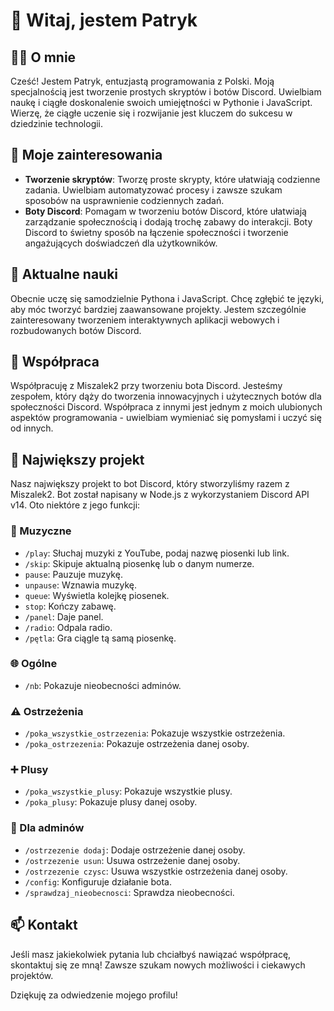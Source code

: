 # 👋 Witaj, jestem Patryk

## 🧑‍💻 O mnie
Cześć! Jestem Patryk, entuzjastą programowania z Polski. Moją specjalnością jest tworzenie prostych skryptów i botów Discord. Uwielbiam naukę i ciągłe doskonalenie swoich umiejętności w Pythonie i JavaScript. Wierzę, że ciągłe uczenie się i rozwijanie jest kluczem do sukcesu w dziedzinie technologii.

## 👀 Moje zainteresowania
- **Tworzenie skryptów**: Tworzę proste skrypty, które ułatwiają codzienne zadania. Uwielbiam automatyzować procesy i zawsze szukam sposobów na usprawnienie codziennych zadań.
- **Boty Discord**: Pomagam w tworzeniu botów Discord, które ułatwiają zarządzanie społecznością i dodają trochę zabawy do interakcji. Boty Discord to świetny sposób na łączenie społeczności i tworzenie angażujących doświadczeń dla użytkowników.

## 🌱 Aktualne nauki
Obecnie uczę się samodzielnie Pythona i JavaScript. Chcę zgłębić te języki, aby móc tworzyć bardziej zaawansowane projekty. Jestem szczególnie zainteresowany tworzeniem interaktywnych aplikacji webowych i rozbudowanych botów Discord.

## 💼 Współpraca
Współpracuję z Miszalek2 przy tworzeniu bota Discord. Jesteśmy zespołem, który dąży do tworzenia innowacyjnych i użytecznych botów dla społeczności Discord. Współpraca z innymi jest jednym z moich ulubionych aspektów programowania - uwielbiam wymieniać się pomysłami i uczyć się od innych.

## 🚀 Największy projekt
Nasz największy projekt to bot Discord, który stworzyliśmy razem z Miszalek2. Bot został napisany w Node.js z wykorzystaniem Discord API v14. Oto niektóre z jego funkcji:

### 🎵 Muzyczne
- `/play`: Słuchaj muzyki z YouTube, podaj nazwę piosenki lub link.
- `/skip`: Skipuje aktualną piosenkę lub o danym numerze.
- `pause`: Pauzuje muzykę.
- `unpause`: Wznawia muzykę.
- `queue`: Wyświetla kolejkę piosenek.
- `stop`: Kończy zabawę.
- `/panel`: Daje panel.
- `/radio`: Odpala radio.
- `/pętla`: Gra ciągle tą samą piosenkę.

### 🌐 Ogólne
- `/nb`: Pokazuje nieobecności adminów.

### ⚠️ Ostrzeżenia
- `/poka_wszystkie_ostrzezenia`: Pokazuje wszystkie ostrzeżenia.
- `/poka_ostrzezenia`: Pokazuje ostrzeżenia danej osoby.

### ➕ Plusy
- `/poka_wszystkie_plusy`: Pokazuje wszystkie plusy.
- `/poka_plusy`: Pokazuje plusy danej osoby.

### 👷 Dla adminów
- `/ostrzezenie dodaj`: Dodaje ostrzeżenie danej osoby.
- `/ostrzezenie usun`: Usuwa ostrzeżenie danej osoby.
- `/ostrzezenie czysc`: Usuwa wszystkie ostrzeżenia danej osoby.
- `/config`: Konfiguruje działanie bota.
- `/sprawdzaj_nieobecnosci`: Sprawdza nieobecności.

## 📫 Kontakt
Jeśli masz jakiekolwiek pytania lub chciałbyś nawiązać współpracę, skontaktuj się ze mną! Zawsze szukam nowych możliwości i ciekawych projektów.

Dziękuję za odwiedzenie mojego profilu! 
